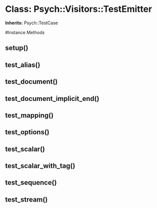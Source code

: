 # Class: Psych::Visitors::TestEmitter
**Inherits:** Psych::TestCase
    




#Instance Methods
## setup() [](#method-i-setup)

## test_alias() [](#method-i-test_alias)

## test_document() [](#method-i-test_document)

## test_document_implicit_end() [](#method-i-test_document_implicit_end)

## test_mapping() [](#method-i-test_mapping)

## test_options() [](#method-i-test_options)

## test_scalar() [](#method-i-test_scalar)

## test_scalar_with_tag() [](#method-i-test_scalar_with_tag)

## test_sequence() [](#method-i-test_sequence)

## test_stream() [](#method-i-test_stream)

